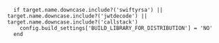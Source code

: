       if target.name.downcase.include?('swiftyrsa') || target.name.downcase.include?('jwtdecode') || target.name.downcase.include?('callstack')
        config.build_settings['BUILD_LIBRARY_FOR_DISTRIBUTION'] = 'NO'
      end
